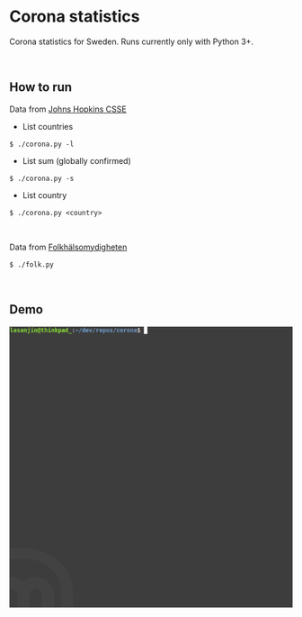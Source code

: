 # Corona statistics
Corona statistics for Sweden. Runs currently only with Python 3+.

</br>

## How to run
Data from [Johns Hopkins CSSE](https://github.com/CSSEGISandData/COVID-19)

 - List countries
```
$ ./corona.py -l
```

 - List sum (globally confirmed)
```
$ ./corona.py -s
```

 - List country
```
$ ./corona.py <country>
```

</br>

Data from [Folkhälsomydigheten](https://www.folkhalsomyndigheten.se/smittskydd-beredskap/utbrott/aktuella-utbrott/covid-19/aktuellt-epidemiologiskt-lage/)
```
$ ./folk.py
```

</br>

## Demo
<img src="demo.gif" width="640">